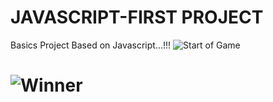 # JAVASCRIPT-FIRST PROJECT
 Basics Project Based on Javascript...!!!
![Start of Game](https://github.com/user-attachments/assets/c17169a8-b218-46be-b3bd-5f2897280c21)

# ![Winner](https://github.com/user-attachments/assets/d3c96502-919b-43b7-a1e4-cf95c0bae040)
